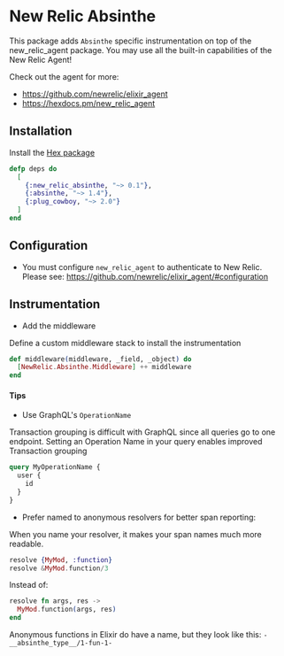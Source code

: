 # New Relic Absinthe

This package adds `Absinthe` specific instrumentation on top of the new_relic_agent package. You may use all the built-in capabilities of the New Relic Agent!

Check out the agent for more:

* https://github.com/newrelic/elixir_agent
* https://hexdocs.pm/new_relic_agent

## Installation

Install the [Hex package](https://hex.pm/packages/new_relic_absinthe)

```elixir
defp deps do
  [
    {:new_relic_absinthe, "~> 0.1"},
    {:absinthe, "~> 1.4"},
    {:plug_cowboy, "~> 2.0"}
  ]
end
```

## Configuration

* You must configure `new_relic_agent` to authenticate to New Relic. Please see: https://github.com/newrelic/elixir_agent/#configuration

## Instrumentation

* Add the middleware

Define a custom middleware stack to install the instrumentation

```elixir
def middleware(middleware, _field, _object) do
  [NewRelic.Absinthe.Middleware] ++ middleware
end
```

#### Tips

* Use GraphQL's `OperationName`

Transaction grouping is difficult with GraphQL since all queries go to one endpoint. Setting an Operation Name in your query enables improved Transaction grouping

```graphql
query MyOperationName {
  user {
    id
  }
}
```

* Prefer named to anonymous resolvers for better span reporting:

When you name your resolver, it makes your span names much more readable.

```elixir
resolve {MyMod, :function}
resolve &MyMod.function/3
```

Instead of:

```elixir
resolve fn args, res ->
  MyMod.function(args, res)
end
```

Anonymous functions in Elixir do have a name, but they look like this: `-__absinthe_type__/1-fun-1-`
